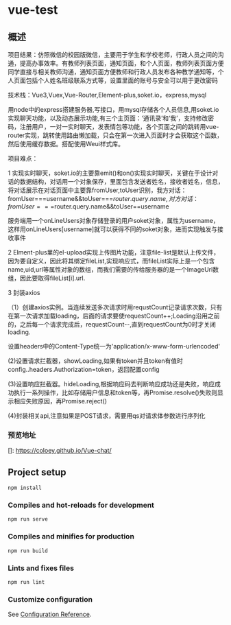 # vue-test


## 概述

项目结果：仿照微信的校园版微信，主要用于学生和学校老师，行政人员之间的沟通，提高办事效率。有教师列表页面，通知页面，和个人页面，教师列表页面方便同学直接与相关教师沟通，通知页面方便教师和行政人员发布各种教学通知等，个人页面包括个人姓名班级联系方式等，设置里面的账号与安全可以用于更改密码

 技术栈：Vue3,Vuex,Vue-Router,Element-plus,soket.io，express,mysql

用node中的express搭建服务器,写接口，用mysql存储各个人员信息,用soket.io实现聊天功能，以及动态展示功能,有三个主页面：‘通讯录’和‘我’，支持修改密码，注册用户，一对一实时聊天，发表情包等功能，各个页面之间的跳转用vue-router实现，跳转使用路由懒加载，只会在第一次进入页面时才会获取这个函数，然后使用缓存数据。搭配使用Weui样式库。

项目难点：

1 实现实时聊天，soket.io的主要靠emit()和on()实现实时聊天，关键在于设计对话的数据结构，对话用一个对象保存，里面包含发送者姓名，接收者姓名，信息，将对话展示在对话页面中主要靠fromUser,toUser识别，我方对话：fromUser===username&&toUser===$router.query.name,对方对话：fromUser===$router.query.name&&toUser==username

服务端用一个onLineUsers对象存储登录的用户soket对象，属性为username，这样用onLineUsers[username]就可以获得不同的soket对象，进而实现触发与接收事件

2 Elment-plus里的el-upload实现上传图片功能，注意file-list是默认上传文件，因为要自定义，因此将其绑定fileList,实现响应式，而fileList实际上是一个包含name,uid,url等属性对象的数组，而我们需要的传给服务器的是一个ImageUrl数组，因此要取得fileList[i].url.

3 封装axios

（1）创建axios实例。当连续发送多次请求时用requstCount记录请求次数，只有在第一次请求加载loading，后面的请求要使requestCount++;Loading沿用之前的，之后每一个请求完成后，requestCount--,直到requestCount为0时才关闭loading.

设置headers中的Content-Type统一为'application/x-www-form-urlencoded'

(2)设置请求拦截器，showLoading,如果有token并且token有值时config..headers.Authorization=token，返回配置config

(3)设置响应拦截器。hideLoading,根据响应码去判断响应成功还是失败，响应成功执行一系列操作，比如存储用户信息和token等，再Promise.resolve()失败则显示相应失败原因，再Promise.reject()

(4)封装相关api,注意如果是POST请求，需要用qs对请求体参数进行序列化

### 预览地址

[]: https://coloey.github.io/Vue-chat/

## Project setup

```
npm install
```

### Compiles and hot-reloads for development
```
npm run serve
```

### Compiles and minifies for production
```
npm run build
```

### Lints and fixes files
```
npm run lint
```

### Customize configuration
See [Configuration Reference](https://cli.vuejs.org/config/).


